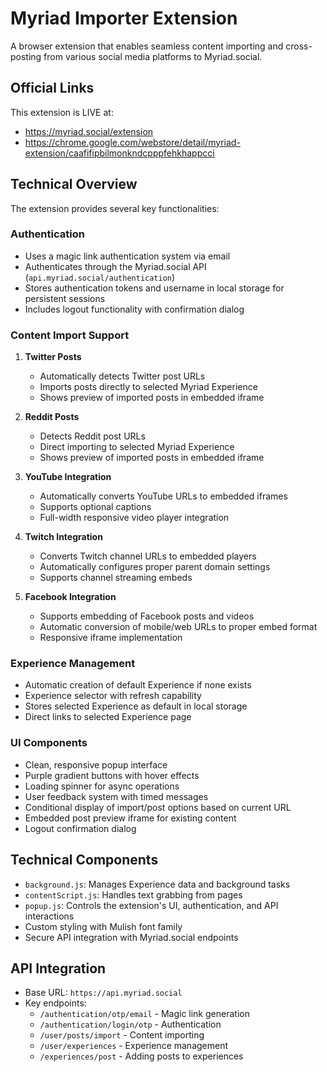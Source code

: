 # Myriad Importer Extension

A browser extension that enables seamless content importing and cross-posting from various social media platforms to Myriad.social.

## Official Links
This extension is LIVE at:
- https://myriad.social/extension
- https://chrome.google.com/webstore/detail/myriad-extension/caafifipbilmonkndcpppfehkhappcci

## Technical Overview

The extension provides several key functionalities:

### Authentication
- Uses a magic link authentication system via email
- Authenticates through the Myriad.social API (`api.myriad.social/authentication`)
- Stores authentication tokens and username in local storage for persistent sessions
- Includes logout functionality with confirmation dialog

### Content Import Support
1. **Twitter Posts**
   - Automatically detects Twitter post URLs
   - Imports posts directly to selected Myriad Experience
   - Shows preview of imported posts in embedded iframe

2. **Reddit Posts**
   - Detects Reddit post URLs
   - Direct importing to selected Myriad Experience
   - Shows preview of imported posts in embedded iframe

3. **YouTube Integration**
   - Automatically converts YouTube URLs to embedded iframes
   - Supports optional captions
   - Full-width responsive video player integration

4. **Twitch Integration**
   - Converts Twitch channel URLs to embedded players
   - Automatically configures proper parent domain settings
   - Supports channel streaming embeds

5. **Facebook Integration**
   - Supports embedding of Facebook posts and videos
   - Automatic conversion of mobile/web URLs to proper embed format
   - Responsive iframe implementation

### Experience Management
- Automatic creation of default Experience if none exists
- Experience selector with refresh capability
- Stores selected Experience as default in local storage
- Direct links to selected Experience page

### UI Components
- Clean, responsive popup interface
- Purple gradient buttons with hover effects
- Loading spinner for async operations
- User feedback system with timed messages
- Conditional display of import/post options based on current URL
- Embedded post preview iframe for existing content
- Logout confirmation dialog

## Technical Components

- `background.js`: Manages Experience data and background tasks
- `contentScript.js`: Handles text grabbing from pages
- `popup.js`: Controls the extension's UI, authentication, and API interactions
- Custom styling with Mulish font family
- Secure API integration with Myriad.social endpoints

## API Integration
- Base URL: `https://api.myriad.social`
- Key endpoints:
  - `/authentication/otp/email` - Magic link generation
  - `/authentication/login/otp` - Authentication
  - `/user/posts/import` - Content importing
  - `/user/experiences` - Experience management
  - `/experiences/post` - Adding posts to experiences
